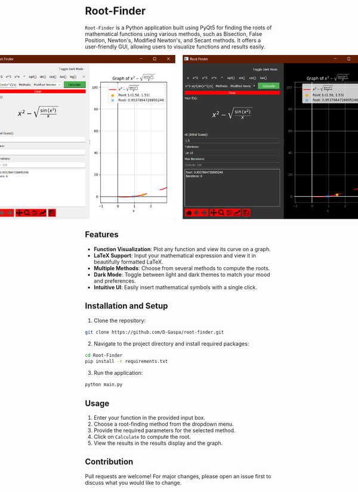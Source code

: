 # Root-Finder

`Root-Finder` is a Python application built using PyQt5 for finding the roots of mathematical functions using various methods, such as Bisection, False Position, Newton's, Modified Newton's, and Secant methods. It offers a user-friendly GUI, allowing users to visualize functions and results easily.

<div style="display: flex; justify-content: center;">
    <img src="assets/Root-finder1.png" width="500" style="margin-right: 20px;" alt="Main interface">
    <img src="assets/Root-finder2.png" width="500" alt="Main interface (Dark Mode)">
</div>

## Features

- **Function Visualization**: Plot any function and view its curve on a graph.
- **LaTeX Support**: Input your mathematical expression and view it in beautifully formatted LaTeX.
- **Multiple Methods**: Choose from several methods to compute the roots.
- **Dark Mode**: Toggle between light and dark themes to match your mood and preferences.
- **Intuitive UI**: Easily insert mathematical symbols with a single click.

## Installation and Setup

1. Clone the repository:
```bash
git clone https://github.com/D-Gaspa/root-finder.git
```

2. Navigate to the project directory and install required packages:
```bash
cd Root-Finder
pip install -r requirements.txt
```

3. Run the application:
```bash
python main.py
```

## Usage

1. Enter your function in the provided input box.
2. Choose a root-finding method from the dropdown menu.
3. Provide the required parameters for the selected method.
4. Click on `Calculate` to compute the root.
5. View the results in the results display and the graph.

## Contribution

Pull requests are welcome! For major changes, please open an issue first to discuss what you would like to change.
